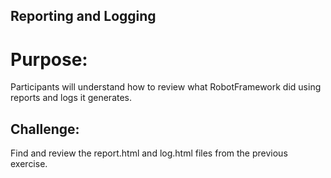 
## Reporting and Logging

# Purpose:
Participants will understand how to review what RobotFramework did using reports and logs it generates.

## Challenge:
Find and review the report.html and log.html files from the previous exercise.
